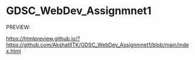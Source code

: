 # GDSC_WebDev_Assignmnet1

PREVIEW:

 https://htmlpreview.github.io/?https://github.com/AkshatIITK/GDSC_WebDev_Assignmnet1/blob/main/index.html
